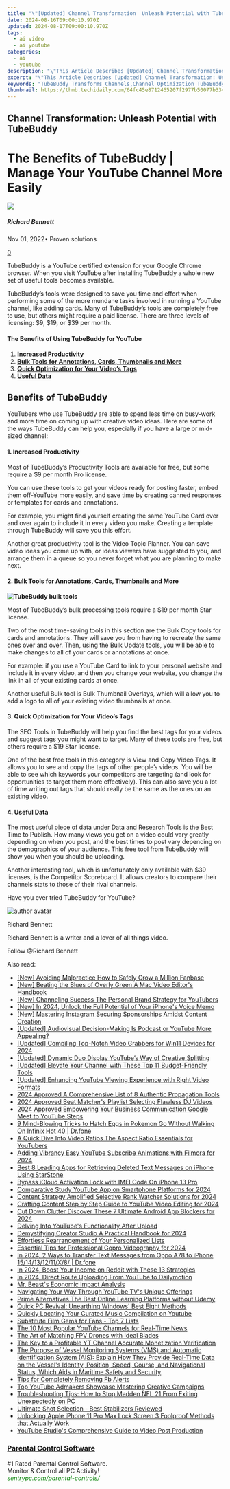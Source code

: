 ```yaml
---
title: "\"[Updated] Channel Transformation  Unleash Potential with TubeBuddy\""
date: 2024-08-16T09:00:10.970Z
updated: 2024-08-17T09:00:10.970Z
tags:
  - ai video
  - ai youtube
categories:
  - ai
  - youtube
description: "\"This Article Describes [Updated] Channel Transformation: Unleash Potential with TubeBuddy\""
excerpt: "\"This Article Describes [Updated] Channel Transformation: Unleash Potential with TubeBuddy\""
keywords: "TubeBuddy Transforms Channels,Channel Optimization TubeBuddy,Enhancing Video Channels Tube,TubeBuddy for Video Efficiency,Improve Channels with TubeBuddy,Channels Boosted by TubeBuddy,Potential Unlocked via TubeBuddy"
thumbnail: https://thmb.techidaily.com/64fc45e8712465207f2977b50077b33434cfc78bbcc61824e624b36663dd238a.jpg
---
```


## Channel Transformation: Unleash Potential with TubeBuddy

# The Benefits of TubeBuddy | Manage Your YouTube Channel More Easily

![](https://images.wondershare.com/filmora/article-images/richard-bennett.jpg)

##### Richard Bennett

 Nov 01, 2022• Proven solutions

[0](#commentsBoxSeoTemplate)

TubeBuddy is a YouTube certified extension for your Google Chrome browser. When you visit YouTube after installing TubeBuddy a whole new set of useful tools becomes available.

TubeBuddy’s tools were designed to save you time and effort when performing some of the more mundane tasks involved in running a YouTube channel, like adding cards. Many of TubeBuddy’s tools are completely free to use, but others might require a paid license. There are three levels of licensing: $9, $19, or $39 per month.

#### The Benefits of Using TubeBuddy for YouTube

1. [**Increased Productivity**](#productivity)
2. [**Bulk Tools for Annotations, Cards, Thumbnails and More**](#bulk)
3. [**Quick Optimization for Your Video’s Tags**](#tags)
4. [**Useful Data**](#data)

## **Benefits of TubeBuddy**

YouTubers who use TubeBuddy are able to spend less time on busy-work and more time on coming up with creative video ideas. Here are some of the ways TubeBuddy can help you, especially if you have a large or mid-sized channel:

#### **1\. Increased Productivity**

Most of TubeBuddy’s Productivity Tools are available for free, but some require a $9 per month Pro license.

You can use these tools to get your videos ready for posting faster, embed them off-YouTube more easily, and save time by creating canned responses or templates for cards and annotations.

For example, you might find yourself creating the same YouTube Card over and over again to include it in every video you make. Creating a template through TubeBuddy will save you this effort.

Another great productivity tool is the Video Topic Planner. You can save video ideas you come up with, or ideas viewers have suggested to you, and arrange them in a queue so you never forget what you are planning to make next.

#### **2\. Bulk Tools for Annotations, Cards, Thumbnails and More**

**![TubeBuddy bulk tools](https://images.wondershare.com/filmora/article-images/tubebuddy-bulk-tools.jpg)**

Most of TubeBuddy’s bulk processing tools require a $19 per month Star license.

Two of the most time-saving tools in this section are the Bulk Copy tools for cards and annotations. They will save you from having to recreate the same ones over and over. Then, using the Bulk Update tools, you will be able to make changes to all of your cards or annotations at once.

For example: if you use a YouTube Card to link to your personal website and include it in every video, and then you change your website, you change the link in all of your existing cards at once.

Another useful Bulk tool is Bulk Thumbnail Overlays, which will allow you to add a logo to all of your existing video thumbnails at once.

#### **3\. Quick Optimization for Your Video’s Tags**

The SEO Tools in TubeBuddy will help you find the best tags for your videos and suggest tags you might want to target. Many of these tools are free, but others require a $19 Star license.

One of the best free tools in this category is View and Copy Video Tags. It allows you to see and copy the tags of other people’s videos. You will be able to see which keywords your competitors are targeting (and look for opportunities to target them more effectively). This can also save you a lot of time writing out tags that should really be the same as the ones on an existing video.

#### **4\. Useful Data**

The most useful piece of data under Data and Research Tools is the Best Time to Publish. How many views you get on a video could vary greatly depending on when you post, and the best times to post vary depending on the demographics of your audience. This free tool from TubeBuddy will show you when you should be uploading.

Another interesting tool, which is unfortunately only available with $39 licenses, is the Competitor Scoreboard. It allows creators to compare their channels stats to those of their rival channels.

 Have you ever tried TubeBuddy for YouTube?

![author avatar](https://images.wondershare.com/filmora/article-images/richard-bennett.jpg)

Richard Bennett

Richard Bennett is a writer and a lover of all things video.

Follow @Richard Bennett

<span class="atpl-alsoreadstyle">Also read:</span>
<div><ul>
<li><a href="https://youtube-videos.techidaily.com/new-avoiding-malpractice-how-to-safely-grow-a-million-fanbase/"><u>[New] Avoiding Malpractice  How to Safely Grow a Million Fanbase</u></a></li>
<li><a href="https://youtube-videos.techidaily.com/new-beating-the-blues-of-overly-green-a-mac-video-editors-handbook/"><u>[New] Beating the Blues of Overly Green  A Mac Video Editor's Handbook</u></a></li>
<li><a href="https://youtube-videos.techidaily.com/new-channeling-success-the-personal-brand-strategy-for-youtubers/"><u>[New] Channeling Success  The Personal Brand Strategy for YouTubers</u></a></li>
<li><a href="https://on-screen-recording.techidaily.com/new-in-2024-unlock-the-full-potential-of-your-iphones-voice-memo/"><u>[New] In 2024, Unlock the Full Potential of Your iPhone's Voice Memo</u></a></li>
<li><a href="https://instagram-video-recordings.techidaily.com/new-mastering-instagram-securing-sponsorships-amidst-content-creation/"><u>[New] Mastering Instagram  Securing Sponsorships Amidst Content Creation</u></a></li>
<li><a href="https://extra-resources.techidaily.com/updated-audiovisual-decision-making-is-podcast-or-youtube-more-appealing/"><u>[Updated] Audiovisual Decision-Making  Is Podcast or YouTube More Appealing?</u></a></li>
<li><a href="https://screen-recording.techidaily.com/updated-compiling-top-notch-video-grabbers-for-win11-devices-for-2024/"><u>[Updated] Compiling Top-Notch Video Grabbers for Win11 Devices for 2024</u></a></li>
<li><a href="https://youtube-videos.techidaily.com/updated-dynamic-duo-display-youtubes-way-of-creative-splitting/"><u>[Updated] Dynamic Duo Display  YouTube’s Way of Creative Splitting</u></a></li>
<li><a href="https://youtube-videos.techidaily.com/updated-elevate-your-channel-with-these-top-11-budget-friendly-tools/"><u>[Updated] Elevate Your Channel with These Top 11 Budget-Friendly Tools</u></a></li>
<li><a href="https://youtube-videos.techidaily.com/updated-enhancing-youtube-viewing-experience-with-right-video-formats/"><u>[Updated] Enhancing YouTube Viewing Experience with Right Video Formats</u></a></li>
<li><a href="https://youtube-videos.techidaily.com/2024-approved-a-comprehensive-list-of-8-authentic-propagation-tools/"><u>2024 Approved  A Comprehensive List of 8 Authentic Propagation Tools</u></a></li>
<li><a href="https://youtube-videos.techidaily.com/2024-approved-beat-matchers-playlist-selecting-flawless-dj-videos/"><u>2024 Approved  Beat Matcher's Playlist  Selecting Flawless DJ Videos</u></a></li>
<li><a href="https://youtube-videos.techidaily.com/2024-approved-empowering-your-business-communication-google-meet-to-youtube-steps/"><u>2024 Approved  Empowering Your Business Communication  Google Meet to YouTube Steps</u></a></li>
<li><a href="https://android-pokemon-go.techidaily.com/9-mind-blowing-tricks-to-hatch-eggs-in-pokemon-go-without-walking-on-infinix-hot-40-drfone-by-drfone-virtual-android/"><u>9 Mind-Blowing Tricks to Hatch Eggs in Pokemon Go Without Walking On Infinix Hot 40 | Dr.fone</u></a></li>
<li><a href="https://youtube-videos.techidaily.com/a-quick-dive-into-video-ratios-the-aspect-ratio-essentials-for-youtubers/"><u>A Quick Dive Into Video Ratios  The Aspect Ratio Essentials for YouTubers</u></a></li>
<li><a href="https://youtube-videos.techidaily.com/adding-vibrancy-easy-youtube-subscribe-animations-with-filmora-for-2024/"><u>Adding Vibrancy  Easy YouTube Subscribe Animations with Filmora for 2024</u></a></li>
<li><a href="https://data-safeguard.techidaily.com/best-8-leading-apps-for-retrieving-deleted-text-messages-on-iphone-using-starstone/"><u>Best 8 Leading Apps for Retrieving Deleted Text Messages on iPhone Using StarStone</u></a></li>
<li><a href="https://activate-lock.techidaily.com/bypass-icloud-activation-lock-with-imei-code-on-iphone-13-pro-by-drfone-ios/"><u>Bypass iCloud Activation Lock with IMEI Code On iPhone 13 Pro</u></a></li>
<li><a href="https://youtube-videos.techidaily.com/comparative-study-youtube-app-on-smartphone-platforms-for-2024/"><u>Comparative Study  YouTube App on Smartphone Platforms for 2024</u></a></li>
<li><a href="https://youtube-videos.techidaily.com/content-strategy-amplified-selective-rank-watcher-solutions-for-2024/"><u>Content Strategy Amplified  Selective Rank Watcher Solutions for 2024</u></a></li>
<li><a href="https://youtube-videos.techidaily.com/crafting-content-step-by-step-guide-to-youtube-video-editing-for-2024/"><u>Crafting Content  Step by Step Guide to YouTube Video Editing for 2024</u></a></li>
<li><a href="https://youtube-videos.techidaily.com/cut-down-clutter-discover-these-7-ultimate-android-app-blockers-for-2024/"><u>Cut Down Clutter  Discover These 7 Ultimate Android App Blockers for 2024</u></a></li>
<li><a href="https://youtube-videos.techidaily.com/delving-into-youtubes-functionality-after-upload/"><u>Delving Into YouTube's Functionality After Upload</u></a></li>
<li><a href="https://youtube-videos.techidaily.com/demystifying-creator-studio-a-practical-handbook-for-2024/"><u>Demystifying Creator Studio  A Practical Handbook for 2024</u></a></li>
<li><a href="https://youtube-videos.techidaily.com/effortless-rearrangement-of-your-personalized-lists/"><u>Effortless Rearrangement of Your Personalized Lists</u></a></li>
<li><a href="https://fox-boxes.techidaily.com/essential-tips-for-professional-gopro-videography-for-2024/"><u>Essential Tips for Professional Gopro Videography for 2024</u></a></li>
<li><a href="https://android-transfer.techidaily.com/in-2024-2-ways-to-transfer-text-messages-from-oppo-a78-to-iphone-1514131211x8-drfone-by-drfone-transfer-from-android-transfer-from-android/"><u>In 2024, 2 Ways to Transfer Text Messages from Oppo A78 to iPhone 15/14/13/12/11/X/8/ | Dr.fone</u></a></li>
<li><a href="https://extra-lessons.techidaily.com/in-2024-boost-your-income-on-reddit-with-these-13-strategies/"><u>In 2024, Boost Your Income on Reddit with These 13 Strategies</u></a></li>
<li><a href="https://youtube-videos.techidaily.com/in-2024-direct-route-uploading-from-youtube-to-dailymotion/"><u>In 2024, Direct Route  Uploading From YouTube to Dailymotion</u></a></li>
<li><a href="https://youtube-videos.techidaily.com/mr-beasts-economic-impact-analysis/"><u>Mr. Beast's Economic Impact Analysis</u></a></li>
<li><a href="https://youtube-videos.techidaily.com/navigating-your-way-through-youtube-tvs-unique-offerings/"><u>Navigating Your Way Through YouTube TV's Unique Offerings</u></a></li>
<li><a href="https://screen-mirroring-recording.techidaily.com/prime-alternatives-the-best-online-learning-platforms-without-udemy/"><u>Prime Alternatives  The Best Online Learning Platforms without Udemy</u></a></li>
<li><a href="https://win11.techidaily.com/quick-pc-revival-unearthing-windows-best-eight-methods/"><u>Quick PC Revival: Unearthing Windows' Best Eight Methods</u></a></li>
<li><a href="https://youtube-videos.techidaily.com/quickly-locating-your-curated-music-compilation-on-youtube/"><u>Quickly Locating Your Curated Music Compilation on Youtube</u></a></li>
<li><a href="https://youtube-videos.techidaily.com/substitute-film-gems-for-fans-top-7-lists/"><u>Substitute Film Gems for Fans - Top 7 Lists</u></a></li>
<li><a href="https://youtube-videos.techidaily.com/the-10-most-popular-youtube-channels-for-real-time-news/"><u>The 10 Most Popular YouTube Channels for Real-Time News</u></a></li>
<li><a href="https://extra-hints.techidaily.com/the-art-of-matching-fpv-drones-with-ideal-blades/"><u>The Art of Matching FPV Drones with Ideal Blades</u></a></li>
<li><a href="https://youtube-videos.techidaily.com/the-key-to-a-profitable-yt-channel-accurate-monetization-verification/"><u>The Key to a Profitable YT Channel  Accurate Monetization Verification</u></a></li>
<li><a href="https://hardware-help.techidaily.com/the-purpose-of-vessel-monitoring-systems-vms-and-automatic-identification-system-ais-explain-how-they-provide-real-time-data-on-the-vessels-identity-positio65/"><u>The Purpose of Vessel Monitoring Systems (VMS) and Automatic Identification System (AIS): Explain How They Provide Real-Time Data on the Vessel's Identity, Position, Speed, Course, and Navigational Status, Which Aids in Maritime Safety and Security</u></a></li>
<li><a href="https://facebook.techidaily.com/tips-for-completely-removing-fb-alerts/"><u>Tips for Completely Removing Fb Alerts</u></a></li>
<li><a href="https://youtube-videos.techidaily.com/top-youtube-admakers-showcase-mastering-creative-campaigns/"><u>Top YouTube Admakers Showcase  Mastering Creative Campaigns</u></a></li>
<li><a href="https://program-issues.techidaily.com/troubleshooting-tips-how-to-stop-madden-nfl-21-from-exiting-unexpectedly-on-pc/"><u>Troubleshooting Tips: How to Stop Madden NFL 21 From Exiting Unexpectedly on PC</u></a></li>
<li><a href="https://youtube-videos.techidaily.com/ultimate-shot-selection-best-stabilizers-reviewed/"><u>Ultimate Shot Selection - Best Stabilizers Reviewed</u></a></li>
<li><a href="https://ios-unlock.techidaily.com/unlocking-apple-iphone-11-pro-max-lock-screen-3-foolproof-methods-that-actually-work-by-drfone-ios/"><u>Unlocking Apple iPhone 11 Pro Max Lock Screen 3 Foolproof Methods that Actually Work</u></a></li>
<li><a href="https://youtube-videos.techidaily.com/youtube-studios-comprehensive-guide-to-video-post-production/"><u>YouTube Studio's Comprehensive Guide to Video Post Production</u></a></li>
</ul></div>

<ins class="adsbygoogle"
      style="display:block"
      data-ad-client="ca-pub-7571918770474297"
      data-ad-slot="8358498916"
      data-ad-format="auto"
      data-full-width-responsive="true"></ins>
<!-- affiliate ads begin -->
<h3 id="200610"><a href="https://sentrypc.7eer.net/c/5597632/200610/3022">Parental Control Software</a></h3>
<span class="text-ad-content">
	#1 Rated Parental Control Software.<br/>
	Monitor & Control all PC Activity!<br/>
		<cite style="color:green">sentrypc.com/parental-controls/</cite>
	</span><img height="0" width="0" src="https://sentrypc.7eer.net/i/5597632/200610/3022" style="position:absolute;visibility:hidden;" border="0" />
<!-- affiliate ads end -->